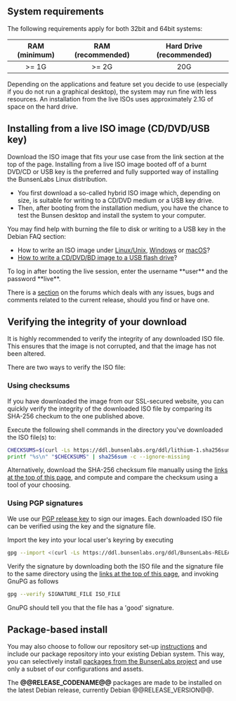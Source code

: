 [LinuxFAQ]: <https://www.debian.org/CD/faq/#record-unix>
[OSXFAQ]: <https://www.debian.org/CD/faq/#record-mac>
[USBFAQ]: <https://www.debian.org/CD/faq/#write-usb>
[WindowsFAQ]: <https://www.debian.org/CD/faq/#record-windows>

[DDL32]: <@@DDL_URL_32@@>
[DDL32CD]: <@@DDL_URL_32CD@@>
[DDL32M]: <@@DDL_URL_32M@@>
[DDL64]: <@@DDL_URL_64@@>
[DDL64M]: <@@DDL_URL_64M@@>
[TorrentFile32]: <@@TORRENT_URL_32@@>
[TorrentFile32CD]: <@@TORRENT_URL_32CD@@>
[TorrentFile64]: <@@TORRENT_URL_64@@>
[shasums32]: <@@SHA256SUMS_URL_32@@>
[shasums32CD]: <@@SHA256SUMS_URL_32CD@@>
[shasums64]: <@@SHA256SUMS_URL_64@@>
[pgp32]: <@@SIG_URL_32@@>
[pgp32CD]: <@@SIG_URL_32CD@@>
[pgp64]: <@@SIG_URL_64@@>
[releasekey]: <https://ddl.bunsenlabs.org/ddl/BunsenLabs-RELEASE.asc>

## System requirements

The following requirements apply for both 32bit and 64bit systems:

|RAM (minimum)|RAM (recommended)|Hard Drive (recommended) |
|:-----------:|:---------------:|:---------:|
| >= 1G       | >= 2G           | 20G       |

Depending on the applications and feature set you decide to use
(especially if you do not run a graphical desktop), the system may run
fine with less resources. An installation from the live ISOs uses
approximately 2.1G of space on the hard drive.

## Installing from a live ISO image (CD/DVD/USB key)

Download the ISO image that fits your use case from the link section at the top of the page.
Installing from a live ISO image booted off of a burnt DVD/CD or USB key is the preferred and fully
supported way of installing the BunsenLabs Linux distribution.

  * You first download a so-called hybrid ISO image which, depending on size, is suitable for writing to a CD/DVD medium or a USB key drive.
  * Then, after booting from the installation medium, you have the chance to test the Bunsen desktop and install the system to your computer.

You may find help with burning the file to disk or writing to a USB key in the Debian FAQ section:

* How to write an ISO image under [Linux/Unix][LinuxFAQ],
  [Windows][WindowsFAQ] or [macOS][OSXFAQ]?
* [How to write a CD/DVD/BD image to a USB flash drive][USBFAQ]?

<div class="info">
To log in after booting the live session, enter the username **user** and
the password **live**.
</div>

There is a [section](https://forums.bunsenlabs.org/viewforum.php?id=14)
on the forums which deals with any issues, bugs and comments related to
the current release, should you find or have one.

## Verifying the integrity of your download

It is highly recommended to verify the integrity of any downloaded ISO file. This ensures that the
image is not corrupted, and that the image has not been altered.

There are two ways to verify the ISO file:

### Using checksums

If you have downloaded the image from our SSL-secured website, you can quickly verify the
integrity of the downloaded ISO file by comparing its SHA-256 checkum to the one published
above.

Execute the following shell commands in the directory you've downloaded the ISO file(s) to:

```sh
CHECKSUMS=$(curl -Ls https://ddl.bunsenlabs.org/ddl/lithium-1.sha256sums.txt)
printf "%s\n" "$CHECKSUMS" | sha256sum -c --ignore-missing

```

Alternatively, download the SHA-256 checksum file manually using the [links at the top of this
page](#), and compute and compare the checksum using a tool of your choosing.

### Using PGP signatures

We use our [PGP release key][releasekey] to sign our images. Each downloaded ISO file can be
verified using the key and the signature file.

Import the key into your local user's keyring by executing
```sh
gpg --import <(curl -Ls https://ddl.bunsenlabs.org/ddl/BunsenLabs-RELEASE.asc)
```

Verify the signature by downloading both the ISO file and the signature file to the
same directory using the [links at the top of this page](#), and invoking GnuPG as follows
```sh
gpg --verify SIGNATURE_FILE ISO_FILE
```
GnuPG should tell you that the file has a 'good' signature.



## Package-based install

You may also choose to follow our repository set-up [instructions](/repositories.html) and include
our package repository into your existing Debian system. This way, you can selectively install
[packages from the BunsenLabs project](/repoidx.html?k=name-description&v=bunsen-) and use only a
subset of our configurations and assets.

The **\@\@RELEASE_CODENAME\@\@** packages are made to be installed on the latest Debian release,
currently Debian \@\@RELEASE_VERSION\@\@.
